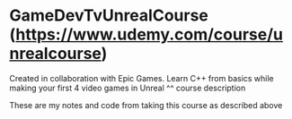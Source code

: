 # GameDevTvUnrealCourse (https://www.udemy.com/course/unrealcourse)
Created in collaboration with Epic Games. Learn C++ from basics while making your first 4 video games in Unreal
^^ course description

These are my notes and code from taking this course as described above
